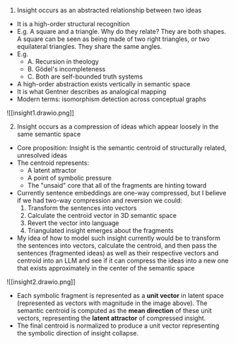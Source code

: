 1. Insight occurs as an abstracted relationship between two ideas
- It is a high-order structural recognition
- E.g. A square and a triangle. Why do they relate? They are both shapes. A square can be seen as being made of two right triangles, or two equilateral triangles. They share the same angles.
- E.g. 
	- A. Recursion in theology 
	- B. Gödel's incompleteness 
	- C. Both are self-bounded truth systems
- A high-order abstraction exists vertically in semantic space
- It is what Gentner describes as analogical mapping
- Modern terms: isomorphism detection across conceptual graphs

![[insight1.drawio.png]]


2. Insight occurs as a compression of ideas which appear loosely in the same semantic space
- Core proposition: Insight is the semantic centroid of structurally related, unresolved ideas
- The centroid represents:
	- A latent attractor
	- A point of symbolic pressure
	- The "unsaid" core that all of the fragments are hinting toward
- Currently sentence embeddings are one-way compressed, but I believe if we had two-way compression and reversion we could:
	1. Transform the sentences into vectors
	2. Calculate the centroid vector in 3D semantic space
	3. Revert the vector into language
	4. Triangulated insight emerges about the fragments
- My idea of how to model such insight currently would be to transform the sentences into vectors, calculate the centroid, and then pass the sentences (fragmented ideas) as well as their respective vectors and centroid into an LLM and see if it can compress the ideas into a new one that exists approximately in the center of the semantic space

![[insight2.drawio.png]]

- Each symbolic fragment is represented as a **unit vector** in latent space (represented as vectors with magnitude in the image above). The semantic centroid is computed as the **mean direction** of these unit vectors, representing the **latent attractor** of compressed insight.
- The final centroid is normalized to produce a unit vector representing the symbolic direction of insight collapse.